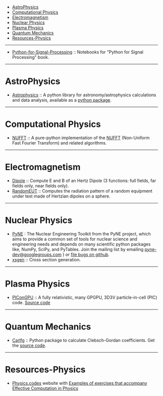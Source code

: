 + [AstroPhysics](#astropysics)
+ [Computational Physics](#computational-physics)
+ [Electromagnetism](#electromagnetism)
+ [Nuclear Physics](#nuclear-physics)
+ [Plasma Physics](#plasma-physics)
+ [Quantum Mechanics](#quantum-mechanics)
+ [Resources-Physics](#resources-physics)

----

+ [Python-for-Signal-Processing](https://github.com/unpingco/Python-for-Signal-Processing) :: Notebooks for "Python for Signal Processing" book.

----

# AstroPhysics
+ [Astrophysics](https://github.com/eteq/astropysics) :: A python library for astronomy/astrophysics calculations and data analysis, available as a [python package](http://packages.python.org/Astropysics/).
 
----

# Computational Physics
+ [NUFFT](https://github.com/jakevdp/nufft) :: A pure-python implementation of the [NUFFT](http://www.cims.nyu.edu/cmcl/nufft/nufft.html) (Non-Uniform Fast Fourier Transform) and related algorithms.

----

# Electromagnetism
* [Dipole](https://github.com/manuamador/Dipole) :: Compute E and B of an Hertz Dipole (3 functions: full fields, far fields only, near fields only).
* [RandomEUT](https://github.com/manuamador/RandomEUT) :: Computes the radiation pattern of a random equipment under test made of Hertzian dipoles on a sphere.

----

# Nuclear Physics
+ [PyNE](http://pyne.io/) : The Nuclear Engineering Toolkit from the PyNE project, which aims to provide a common set of tools for nuclear science and engineering needs and depends on many scientific python packages like, NumPy, SciPy, and PyTables. Join the mailing list by emailing [pyne-dev@googlegroups.com](https://groups.google.com/forum/#!forum/pyne-dev) ) or [file bugs on github](https://github.com/pyne/pyne).
+ [xsgen](https://github.com/bright-dev/xsgen) :: Cross section generation.

----

# Plasma Physics
+ [PIConGPU](http://picongpu.hzdr.de) :: A fully relativistic, many GPGPU, 3D3V particle-in-cell (PIC) code. [Source code](https://github.com/ComputationalRadiationPhysics/picongpu)

----

# Quantum Mechanics
+ [Carlfg](http://pypi.python.org/pypi/carlfg) :: Python package to calculate Clebsch-Gordan coefficients. Get the [source code](https://github.com/psachin/carlfg). 

----

# Resources-Physics
* [Physics.codes](http://physics.codes) website with [Examples of exercises that accompany Effective Computation in Physics](https://github.com/physics-codes/examples)



